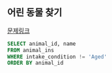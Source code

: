 ## 어린 동물 찾기
[문제링크](https://school.programmers.co.kr/learn/courses/30/lessons/59037)
```sql
SELECT animal_id, name
FROM animal_ins
WHERE intake_condition != 'Aged'
ORDER BY animal_id
```
